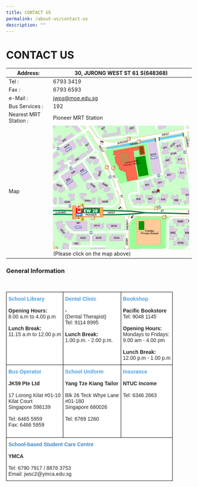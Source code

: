 ```yaml
---
title: CONTACT US
permalink: /about-us/contact-us
description: ""
---
```

# CONTACT US
<table>
<thead>
  <tr>
    <th>Address:</th>
    <th>30, JURONG WEST ST 61  S(648368)</th>
  </tr>
</thead>
<tbody>
  <tr>
    <td>Tel :</td>
    <td>6793 3419</td>
  </tr>
  <tr>
    <td>Fax :</td>
    <td>6793 6593</td>
  </tr>
  <tr>
    <td>e-Mail :</td>
    <td><a href="mailto:jwps@moe.edu.sg">jwps@moe.edu.sg</a></td>
  </tr>
  <tr>
    <td>Bus Services :</td>
    <td>192</td>
  </tr>
  <tr>
    <td>Nearest MRT Station :</td>
    <td>Pioneer MRT Station</td>
  </tr>
  <tr>
    <td>Map</td>
    <td><a href="https://www.streetdirectory.com/sg/jurong-west/30-jurong-west-street-61-648368/4412_116196.html" target = "_blank"> <img src="/images/About%20Us/Contact%20Us/jwps%20map.jpg"
     style="width:100%"></a><br>(Please click on the map above)</td>
  </tr>
</tbody>
</table>

### General Information
<br>

<style type="text/css">
.tg  {border-collapse:collapse;border-spacing:0;}
.tg td{border-color:black;border-style:solid;border-width:1px;font-family:Arial, sans-serif;font-size:14px;
  overflow:hidden;padding:10px 5px;word-break:normal;}
.tg th{border-color:black;border-style:solid;border-width:1px;font-family:Arial, sans-serif;font-size:14px;
  font-weight:normal;overflow:hidden;padding:10px 5px;word-break:normal;}
.tg .tg-05aa{background-color:#FFF;color:#3D85C6;font-weight:bold;text-align:left;vertical-align:top}
.tg .tg-inuq{background-color:#FFF;color:#4A9FE0;font-weight:bold;text-align:left;vertical-align:top}
</style>
<table class="tg">
<thead>
  <tr>
    <th class="tg-inuq"><span style="color:#4A9FE0">School Library</span><br><br><span style="font-weight:400;color:#252525"><b>Opening Hours:</b></span><br><span style="font-weight:400;color:#252525">8.00 a.m to 4.00 p.m</span><br><br><span style="font-weight:400;color:#252525"><b>Lunch Break:</b><br></span><span style="font-weight:400;color:#252525">11.15 a.m to 12.00 p.m</span></th>
    <th class="tg-inuq"><span style="color:#4A9FE0">Dental Clinic</span><br><br><span style="font-weight:400;color:#252525"><b>-</b></span><br><span style="font-weight:400;color:#252525">(Dental Therapist)</span><br><span style="font-weight:400;color:#252525">Tel: 9114 8995</span><br><span style="font-weight:400;color:#252525"> </span><br><span style="font-weight:400;color:#252525"><b>Lunch Break:</b></span><br><span style="font-weight:400;color:#252525">1.00 p.m. - 2.00 p.m.</span></th>
    <th class="tg-inuq"><span style="color:#4A9FE0">Bookshop</span><br><br><span style="font-weight:400;color:#252525"><b>Pacific Bookstore</b></span><br><span style="font-weight:400;color:#252525">Tel: 9048 1145</span><br><br><span style="font-weight:400;color:#252525"><b>Opening Hours:</b></span><br><span style="font-weight:400;color:#252525">Mondays to Fridays:</span><br><span style="font-weight:400;color:#252525">9.00 am - 4.00 pm</span><br><br><span style="font-weight:400;color:#252525"><b>Lunch Break:</b></span><br><span style="font-weight:400;color:#252525">12.00 p.m - 1.00 p.m</span><br></th>
  </tr>
</thead>
<tbody>
  <tr>
    <td class="tg-inuq"><span style="color:#4A9FE0">Bus Operator</span><br><br><span style="font-weight:400;color:#252525"><b>JK59 Pte Ltd</b></span><br><br><span style="font-weight:400;color:#252525">17 Lorong Kilat #01-10 <br>Kilat Court<br>Singapore 598139<br><br>Tel: 6465 5959<br>Fax: 6466 5959<br></span></td>
    <td class="tg-inuq"><span style="color:#4A9FE0">School Uniform</span><br><br><span style="color:#252525">Yang Tze Kiang Tailor</span><br><br><span style="font-weight:400;color:#252525">Blk 26 Teck Whye Lane</span><br><span style="font-weight:400;color:#252525">#01-180</span><br><span style="font-weight:400;color:#252525">Singapore 680026</span><br><br><span style="font-weight:400;color:#252525">Tel: 6769 1260</span><br><br><br></td>
    <td class="tg-inuq"><span style="color:#4A9FE0">Insurance</span><br><br><span style="font-weight:400;color:#252525"><b>NTUC Income</b></span><br><br><span style="font-weight:400;color:#252525">Tel: 6346 2663</span></td>
  </tr>
  <tr>
    <td class="tg-05aa" colspan="3">School-based Student Care Centre<br><br><span style="font-weight:400;color:#252525"><b>YMCA</b></span><br><br><span style="font-weight:400;color:#252525">Tel: 6790 7917 / 8876 3753</span><br><span style="font-weight:400;color:#252525">Email: jwsc2@ymca.edu.sg</span><br></td>
  </tr>
</tbody>
</table>